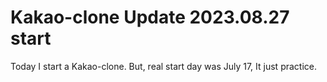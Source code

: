 # Kakao-clone Update 2023.08.27 start

Today I start a Kakao-clone.
But, real start day was July 17, It just practice.